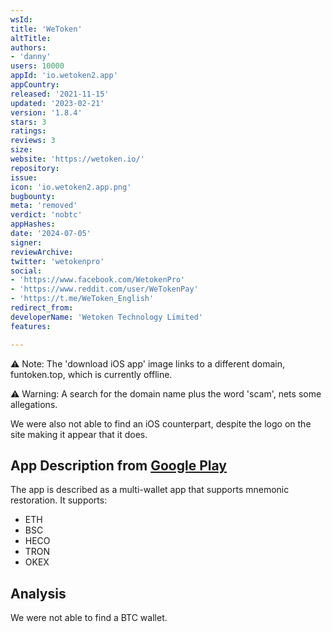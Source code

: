 ```yaml
---
wsId: 
title: 'WeToken'
altTitle: 
authors:
- 'danny'
users: 10000
appId: 'io.wetoken2.app'
appCountry: 
released: '2021-11-15'
updated: '2023-02-21'
version: '1.8.4'
stars: 3
ratings: 
reviews: 3
size: 
website: 'https://wetoken.io/'
repository: 
issue: 
icon: 'io.wetoken2.app.png'
bugbounty: 
meta: 'removed'
verdict: 'nobtc'
appHashes: 
date: '2024-07-05'
signer: 
reviewArchive: 
twitter: 'wetokenpro'
social:
- 'https://www.facebook.com/WetokenPro'
- 'https://www.reddit.com/user/WeTokenPay'
- 'https://t.me/WeToken_English'
redirect_from: 
developerName: 'Wetoken Technology Limited'
features: 

---
```


⚠️ Note: The 'download iOS app' image links to a different domain, funtoken.top, which is currently offline. 

⚠️ Warning: A search for the domain name plus the word 'scam', nets some allegations.

We were also not able to find an iOS counterpart, despite the logo on the site making it appear that it does.

## App Description from [Google Play](https://play.google.com/store/apps/details?id=io.wetoken2.app&gl=us) 

The app is described as a multi-wallet app that supports mnemonic restoration. It supports:

- ETH 
- BSC 
- HECO 
- TRON
- OKEX

## Analysis 

We were not able to find a BTC wallet. 


